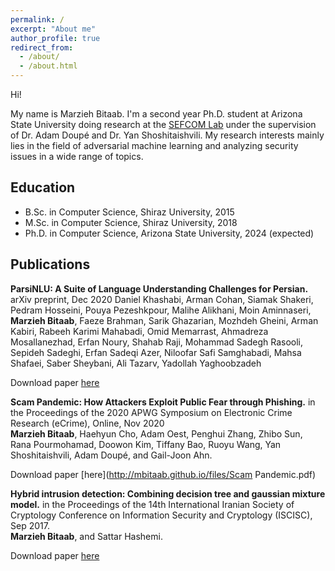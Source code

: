 ```yaml
---
permalink: /
excerpt: "About me"
author_profile: true
redirect_from: 
  - /about/
  - /about.html
---
```


Hi!   
   
My name is Marzieh Bitaab. I'm a second year Ph.D. student at Arizona State University doing research at the [SEFCOM Lab](https://sefcom.asu.edu/) under the supervision of Dr. Adam Doupé and Dr. Yan Shoshitaishvili. My research interests mainly lies in the field of adversarial machine learning and analyzing security issues in a wide range of topics.


## Education
* B.Sc. in Computer Science, Shiraz University, 2015
* M.Sc. in Computer Science, Shiraz University, 2018
* Ph.D. in Computer Science, Arizona State University, 2024 (expected)


## Publications

**ParsiNLU: A Suite of Language Understanding Challenges for Persian.** arXiv preprint, Dec 2020
Daniel Khashabi, Arman Cohan, Siamak Shakeri, Pedram Hosseini, Pouya Pezeshkpour, Malihe Alikhani, Moin Aminnaseri, **Marzieh Bitaab**, Faeze Brahman, Sarik Ghazarian, Mozhdeh Gheini, Arman Kabiri, Rabeeh Karimi Mahabadi, Omid Memarrast, Ahmadreza Mosallanezhad, Erfan Noury, Shahab Raji, Mohammad Sadegh Rasooli, Sepideh Sadeghi, Erfan Sadeqi Azer, Niloofar Safi Samghabadi, Mahsa Shafaei, Saber Sheybani, Ali Tazarv, Yadollah Yaghoobzadeh

Download paper [here](https://arxiv.org/pdf/2012.06154.pdf)

**Scam Pandemic: How Attackers Exploit Public Fear through Phishing.**
in the Proceedings of the 2020 APWG Symposium on Electronic Crime Research (eCrime), Online, Nov 2020   
**Marzieh Bitaab**, Haehyun Cho, Adam Oest, Penghui Zhang, Zhibo Sun, Rana Pourmohamad, Doowon Kim, Tiffany Bao, Ruoyu Wang, Yan Shoshitaishvili, Adam Doupé, and Gail-Joon Ahn.

Download paper [here](http://mbitaab.github.io/files/Scam Pandemic.pdf)

**Hybrid intrusion detection: Combining decision tree and gaussian mixture model.**
in the Proceedings of the 14th International Iranian Society of Cryptology Conference on Information Security and Cryptology (ISCISC), Sep 2017.   
**Marzieh Bitaab**, and Sattar Hashemi.

Download paper [here](http://mbitaab.github.io/files/intrusiondetection.pdf)